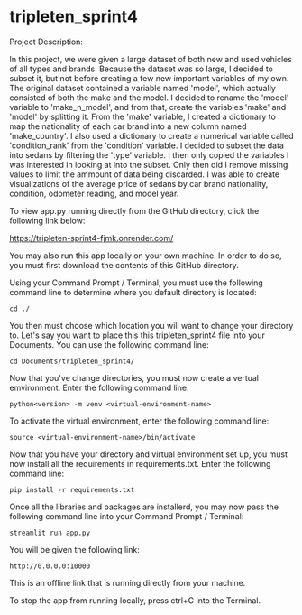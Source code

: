 # tripleten_sprint4

Project Description: 

In this project, we were given a large dataset of both new and used vehicles of all types and brands.  Because the dataset was so large, I decided to subset it, but not before creating a few new important variables of my own.  The original dataset contained a variable named 'model', which actually consisted of both the make and the model.  I decided to rename the 'model' variable to 'make_n_model', and from that, create the variables 'make' and 'model' by splitting it.  From the 'make' variable, I created a dictionary to map the nationality of each car brand into a new column named 'make_country'.  I also used a dictionary to create a numerical variable called 'condition_rank' from the 'condition' variable.  I decided to subset the data into sedans by filtering the 'type' variable.  I then only copied the variables I was interested in looking at into the subset.  Only then did I remove missing values to limit the ammount of data being discarded.  I was able to create visualizations of the average price of sedans by car brand nationality, condition, odometer reading, and model year.  



To view app.py running directly from the GitHub directory, click the following link below:

https://tripleten-sprint4-fjmk.onrender.com/ 



You may also run this app locally on your own machine.  In order to do so, you must first download the contents of this GitHub directory.

Using your Command Prompt / Terminal, you must use the following command line to determine where you default directory is located: 

    cd ./

You then must choose which location you will want to change your directory to.  Let's say you want to place this this tripleten_sprint4 file into your Documents.  You can use the following command line: 

    cd Documents/tripleten_sprint4/

Now that you've change directories, you must now create a vertual emvironment.  Enter the following command line: 

    python<version> -m venv <virtual-environment-name>

To activate the virtual environment, enter the following command line: 

    source <virtual-environment-name>/bin/activate

Now that you have your directory and virtual environment set up, you must now install all the requirements in requirements.txt.  Enter the following command line: 

    pip install -r requirements.txt

Once all the libraries and packages are installerd, you may now pass the following command line into your Command Prompt / Terminal: 

    streamlit run app.py 

You will be given the following link: 

    http://0.0.0.0:10000 

This is an offline link that is running directly from your machine.  

To stop the app from running locally, press ctrl+C into the Terminal.  
